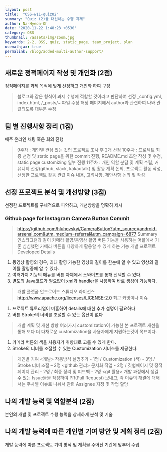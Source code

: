 ```yaml
---
layout: post
title:  "OSS-w11-quiz02"
summary: "Quiz (2)를 대신하는 수행 과제"
author: Na-Hyeon-Oh
date: '2020-11-22 1:48:23 +0530'
category: OSS
thumbnail: /assets/img/zoom.jpg
keywords: 2-2, OSS, quiz, static_page, team_project, plan
usemathjax: true
permalink: /blog/added-multi-author-support/
---
```


## 새로운 정적페이지 작성 및 개인화 (2점)
정적페이지를 과제 목적에 맞게 선정하고 개인화 하여 구성
> 블로그와 같은 형식이 과제 수행에 적합할 것이라고 판단하여 선정
> _config.yml, index.html, /_posts/~ 파일 수정
> 해당 페이지에서 author과 관련하여 나와 관련되도록 대부분 수정

## 팀 별 진행사항 정리 (1점)
매주 온라인 채팅 혹은 회의 진행
> 9주차 : 개인별 관심 있는 깃헙 프로젝트 조사 후 2개 선정
> 10주차 : 프로젝트 최종 선정 및 static page을 위한 commit 진행, README.md 초안 작성 및 수정, static page customizing 일부 진행
> 11주차 : 개인 역할 분담 및 계획 수립, 커뮤니티 선정(github, slack, kakaotalk) 및 활동 계획 논의, 프로젝트 활동 작성, 선정한 프로젝트 활동 관련 이슈 내용, 고려사항, 제안사항 논의 및 작성

## 선정 프로젝트 분석 및 개선방향 (3점)
선정한 프로젝트를 구체적으로 파악하고, 개선방향을 명확히 제시
### Github page for Instagram Camera Button Commit
> https://github.com/hluhovskyi/CameraButton?utm_source=android-arsenal.com&utm_medium=referral&utm_campaign=6877
> Summary
   인스타그램과 같이 카메라 촬영/동영상 촬영 버튼 기능을 사용하는 어플에서 기존 심심했던 카메라 버튼을 다양하게 활용할 수 있게 하는 기능 개발 프로젝트
> Developed Details
   1) 동영상 촬영의 경우, 최대 촬영 가능한 영상의 길이를 한눈에 알 수 있고 영상의 길이를 촬영중에 알 수 있다.
   2) 여러가지 기능의 메뉴를 버튼 자체에서 스와이프를 통해 선택할 수 있다.
   3) 별도의 Java코드가 필요없이 xml과 handler을 사용하여 바로 생성이 가능하다.
> 개발 플랫폼
   안드로이드 스튜디오
> 라이선스
   http://www.apache.org/licenses/LICENSE-2.0
> 최근 커밋이나 이슈
   1) 프로젝트 튜토리얼이 미흡하여 details에 대한 추가 설명이 필요하다
   2) 버튼 Stroke의 너비를 조절할 수 있는 옵션이 없다
> 개발 계획 및 개선 방향
여러가지 customization이 가능한 본 프로젝트 개선을 통해 보다 더 다채로운 customization을 사용자에게 지원하는것이 목표이다.
   1) 카메라 버튼의 색을 사용자가 취향대로 고를 수 있게 한다.
   2) Stroke의 너비를 조절할 수 있는 Customization 서비스를 제공한다.
> 개인별 기여
<개발> 작동방식 설명추가 - 1명 / Customization (색) - 3명 / Stroke 너비 조절 – 2명
<github 관리> 문서화 작업 - 2명 / 깃헙페이지 및 정적페이지 관리 - 2명 / 최종 정리 및 피드백 - 2명
<git 활용> 개발 과정에서 생길 수 있는 Issue들을 작성하여 PR(Pull Request) 보내고, 각 이슈의 해결에 대해서는 주차별 이슈로 나눠서 관련 Assignee 지정 및 작업 할당 

## 나의 개발 능력 및 역할분석 (2점)
본인의 개발 및 프로젝트 수행 능력을 상세하게 분석 및 기술

## 나의 개발 능력에 따른 개인별 기여 방안 및 계획 정리 (2점)
개발 능력에 따른 프로젝트 기여 방식 및 계획을 주어진 기간에 맞추어 수립.
